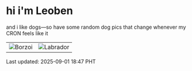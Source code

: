 # hi i'm Leoben

and i like dogs—so have some random dog pics that change whenever my CRON feels like it

|  |  |
|--------|----------|
| ![Borzoi](https://random-dog-vercel.vercel.app/api/random-borzoi?v=1756723668) | ![Labrador](https://random-dog-vercel.vercel.app/api/random-labrador?v=1756723668) |

Last updated: 2025-09-01 18:47 PHT
